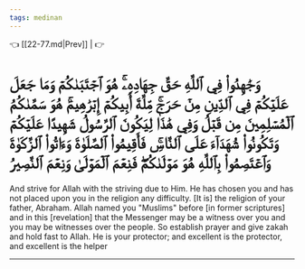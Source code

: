 ```yaml
---
tags: medinan
---
```


👈 [[22-77.md|Prev]] |  👉

# وَجَٰهِدُواْ فِي ٱللَّهِ حَقَّ جِهَادِهِۦۚ هُوَ ٱجۡتَبَىٰكُمۡ وَمَا جَعَلَ عَلَيۡكُمۡ فِي ٱلدِّينِ مِنۡ حَرَجٖۚ مِّلَّةَ أَبِيكُمۡ إِبۡرَٰهِيمَۚ هُوَ سَمَّىٰكُمُ ٱلۡمُسۡلِمِينَ مِن قَبۡلُ وَفِي هَٰذَا لِيَكُونَ ٱلرَّسُولُ شَهِيدًا عَلَيۡكُمۡ وَتَكُونُواْ شُهَدَآءَ عَلَى ٱلنَّاسِۚ فَأَقِيمُواْ ٱلصَّلَوٰةَ وَءَاتُواْ ٱلزَّكَوٰةَ وَٱعۡتَصِمُواْ بِٱللَّهِ هُوَ مَوۡلَىٰكُمۡۖ فَنِعۡمَ ٱلۡمَوۡلَىٰ وَنِعۡمَ ٱلنَّصِيرُ

And strive for Allah with the striving due to Him. He has chosen you and has not placed upon you in the religion any difficulty. [It is] the religion of your father, Abraham. Allah named you "Muslims" before [in former scriptures] and in this [revelation] that the Messenger may be a witness over you and you may be witnesses over the people. So establish prayer and give zakah and hold fast to Allah. He is your protector; and excellent is the protector, and excellent is the helper

---

